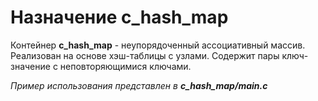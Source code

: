 # Назначение c_hash_map
Контейнер **c_hash_map** - неупорядоченный ассоциативный массив. Реализован на основе хэш-таблицы с узлами. Содержит пары ключ-значение с неповторяющимися ключами.

*Пример использования представлен в* ***c_hash_map/main.c***
